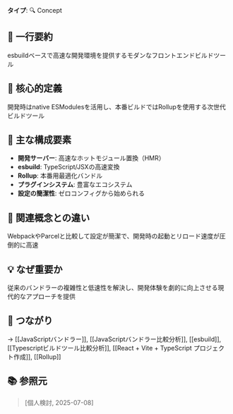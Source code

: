 **タイプ**: 🔍 Concept

## 📝 一行要約
esbuildベースで高速な開発環境を提供するモダンなフロントエンドビルドツール

## 🎯 核心的定義
開発時はnative ESModulesを活用し、本番ビルドではRollupを使用する次世代ビルドツール

## 🌟 主な構成要素
- **開発サーバー**: 高速なホットモジュール置換（HMR）
- **esbuild**: TypeScript/JSXの高速変換
- **Rollup**: 本番用最適化バンドル
- **プラグインシステム**: 豊富なエコシステム
- **設定の簡潔性**: ゼロコンフィグから始められる

## 🔄 関連概念との違い
WebpackやParcelと比較して設定が簡潔で、開発時の起動とリロード速度が圧倒的に高速

## 💡 なぜ重要か
従来のバンドラーの複雑性と低速性を解決し、開発体験を劇的に向上させる現代的なアプローチを提供

## 🔗 つながり
→ [[JavaScriptバンドラー]], [[JavaScriptバンドラー比較分析]], [[esbuild]], [[Typescriptビルドツール比較分析]], [[React + Vite + TypeScript プロジェクト作成]], [[Rollup]]

## 📚 参照元
> [個人検討, 2025-07-08]